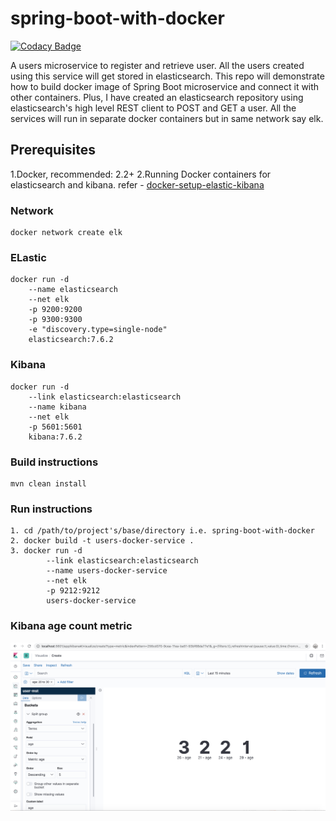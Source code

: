 # spring-boot-with-docker

[![Codacy Badge](https://api.codacy.com/project/badge/Grade/e4b367754520420fa3c94cc88c9abb23)](https://app.codacy.com/manual/nishantrajput1212/spring-boot-with-docker?utm_source=github.com&utm_medium=referral&utm_content=nishant121212/spring-boot-with-docker&utm_campaign=Badge_Grade_Dashboard)

A users microservice to register and retrieve user. All the users created using this service will get stored in elasticsearch. This repo will demonstrate how to build docker image of Spring Boot microservice and connect it with other containers. Plus, I have created an elasticsearch repository using elasticsearch's high level REST client to POST and GET a user. All the services will run in separate docker containers but in same network say elk.

## Prerequisites
1.Docker, recommended: 2.2+
2.Running Docker containers for elasticsearch and kibana. 
    refer - [docker-setup-elastic-kibana](https://github.com/nishant121212/HW-tutorial-docker-setup-elastic-kibana)

### Network
    docker network create elk
### ELastic
    docker run -d 
        --name elasticsearch 
        --net elk 
        -p 9200:9200 
        -p 9300:9300 
        -e "discovery.type=single-node" 
        elasticsearch:7.6.2
### Kibana
    docker run -d 
        --link elasticsearch:elasticsearch 
        --name kibana 
        --net elk 
        -p 5601:5601 
        kibana:7.6.2

### Build instructions
    mvn clean install

### Run instructions
    1. cd /path/to/project's/base/directory i.e. spring-boot-with-docker
    2. docker build -t users-docker-service .
    3. docker run -d 
	        --link elasticsearch:elasticsearch 
	        --name users-docker-service 
	        --net elk  
	        -p 9212:9212 
	        users-docker-service    
    
### Kibana age count metric
![Kibana visualisation](kibana.png)
